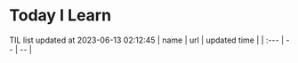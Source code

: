 # Today I Learn 
TIL list updated at 2023-06-13 02:12:45
| name | url | updated time |
| :--- | -- | -- |
